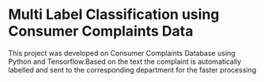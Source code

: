 # Multi Label Classification using Consumer Complaints Data
This project was developed on Consumer Complaints Database using Python and Tensorflow.Based on the text the complaint is automatically labelled and sent to the corresponding department for the faster processing
